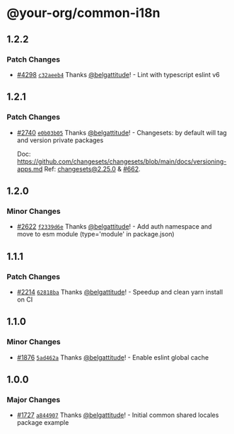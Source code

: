 # @your-org/common-i18n

## 1.2.2

### Patch Changes

- [#4298](https://github.com/belgattitude/nextjs-monorepo-example/pull/4298) [`c32aeeb4`](https://github.com/belgattitude/nextjs-monorepo-example/commit/c32aeeb428b27e44fe1ff7b1c39ef176a4330daa) Thanks [@belgattitude](https://github.com/belgattitude)! - Lint with typescript eslint v6

## 1.2.1

### Patch Changes

- [#2740](https://github.com/belgattitude/nextjs-monorepo-example/pull/2740) [`e0b03b05`](https://github.com/belgattitude/nextjs-monorepo-example/commit/e0b03b059ea2b75272c2a86139f7ff8b0af874a9) Thanks [@belgattitude](https://github.com/belgattitude)! - Changesets: by default will tag and version private packages

  Doc: https://github.com/changesets/changesets/blob/main/docs/versioning-apps.md
  Ref: [changesets@2.25.0](https://github.com/changesets/changesets/releases/tag/%40changesets%2Fcli%402.25.0) & [#662](https://github.com/changesets/changesets/pull/662).

## 1.2.0

### Minor Changes

- [#2622](https://github.com/belgattitude/nextjs-monorepo-example/pull/2622) [`f2339d6e`](https://github.com/belgattitude/nextjs-monorepo-example/commit/f2339d6e62d844a1267c416d09110198e4f2af59) Thanks [@belgattitude](https://github.com/belgattitude)! - Add auth namespace and move to esm module (type='module' in package.json)

## 1.1.1

### Patch Changes

- [#2214](https://github.com/belgattitude/nextjs-monorepo-example/pull/2214) [`62818ba`](https://github.com/belgattitude/nextjs-monorepo-example/commit/62818badff67ce032a209fe9217c319271833ddc) Thanks [@belgattitude](https://github.com/belgattitude)! - Speedup and clean yarn install on CI

## 1.1.0

### Minor Changes

- [#1876](https://github.com/belgattitude/nextjs-monorepo-example/pull/1876) [`5ad462a`](https://github.com/belgattitude/nextjs-monorepo-example/commit/5ad462a9a621564366c7a0ef0a77899fc855de85) Thanks [@belgattitude](https://github.com/belgattitude)! - Enable eslint global cache

## 1.0.0

### Major Changes

- [#1727](https://github.com/belgattitude/nextjs-monorepo-example/pull/1727) [`a844907`](https://github.com/belgattitude/nextjs-monorepo-example/commit/a8449073efa6d1311ab9c51f9cacd451fafff3f4) Thanks [@belgattitude](https://github.com/belgattitude)! - Initial common shared locales package example

